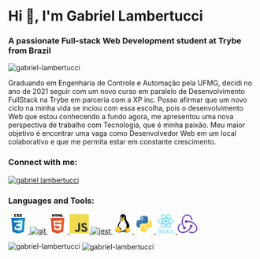 <h1 align="left">Hi 👋, I'm Gabriel Lambertucci</h1>
<h3 align="left">A passionate Full-stack Web Development student at Trybe from Brazil</h3>

<p align="left"> <img src="https://komarev.com/ghpvc/?username=gabriel-lambertucci&label=Profile%20views&color=0e75b6&style=flat" alt="gabriel-lambertucci" /> </p>

<p> Graduando em Engenharia de Controle e Automação pela UFMG, decidi no ano de 2021 seguir com um novo curso em paralelo de Desenvolvimento FullStack na Trybe em parceria com a XP inc. 
Posso afirmar que um novo ciclo na minha vida se inciou com essa escolha, pois o desenvolvimento Web que estou conhecendo a fundo agora, me apresentou uma nova perspectiva de trabalho com Tecnologia, que é minha paixão. Meu maior objetivo é encontrar uma vaga como Desenvolvedor Web em um local colaborativo e que me permita estar em constante crescimento. </p>

<h3 align="left">Connect with me:</h3>
<p align="left">
<a href="https://www.linkedin.com/in/gabriel-lambertucci/" target="_blank"><img align="center" src="https://raw.githubusercontent.com/rahuldkjain/github-profile-readme-generator/master/src/images/icons/Social/linked-in-alt.svg" alt="gabriel lambertucci" height="30" width="40" /></a>
</p>

<h3 align="left">Languages and Tools:</h3>
<p align="left"> <a href="https://www.w3schools.com/css/" target="_blank" rel="noreferrer"> <img src="https://raw.githubusercontent.com/devicons/devicon/master/icons/css3/css3-original-wordmark.svg" alt="css3" width="40" height="40"/> </a> <a href="https://git-scm.com/" target="_blank" rel="noreferrer"> <img src="https://www.vectorlogo.zone/logos/git-scm/git-scm-icon.svg" alt="git" width="40" height="40"/> </a> <a href="https://www.w3.org/html/" target="_blank" rel="noreferrer"> <img src="https://raw.githubusercontent.com/devicons/devicon/master/icons/html5/html5-original-wordmark.svg" alt="html5" width="40" height="40"/> </a> <a href="https://developer.mozilla.org/en-US/docs/Web/JavaScript" target="_blank" rel="noreferrer"> <img src="https://raw.githubusercontent.com/devicons/devicon/master/icons/javascript/javascript-original.svg" alt="javascript" width="40" height="40"/> </a> <a href="https://jestjs.io" target="_blank" rel="noreferrer"> <img src="https://www.vectorlogo.zone/logos/jestjsio/jestjsio-icon.svg" alt="jest" width="40" height="40"/> </a> <a href="https://www.linux.org/" target="_blank" rel="noreferrer"> <img src="https://raw.githubusercontent.com/devicons/devicon/master/icons/linux/linux-original.svg" alt="linux" width="40" height="40"/> </a> <a href="https://www.python.org" target="_blank" rel="noreferrer"> <img src="https://raw.githubusercontent.com/devicons/devicon/master/icons/python/python-original.svg" alt="python" width="40" height="40"/> </a> <a href="https://reactjs.org/" target="_blank" rel="noreferrer"> <img src="https://raw.githubusercontent.com/devicons/devicon/master/icons/react/react-original-wordmark.svg" alt="react" width="40" height="40"/> </a> <a href="https://redux.js.org" target="_blank" rel="noreferrer"> <img src="https://raw.githubusercontent.com/devicons/devicon/master/icons/redux/redux-original.svg" alt="redux" width="40" height="40"/> </a> </p>

<p><img align="left" src="https://github-readme-stats.vercel.app/api/top-langs?username=gabriel-lambertucci&show_icons=true&locale=en&layout=compact" alt="gabriel-lambertucci" /></p>

<p>&nbsp;<img align="center" src="https://github-readme-stats.vercel.app/api?username=gabriel-lambertucci&show_icons=true&locale=en" alt="gabriel-lambertucci" /></p>

